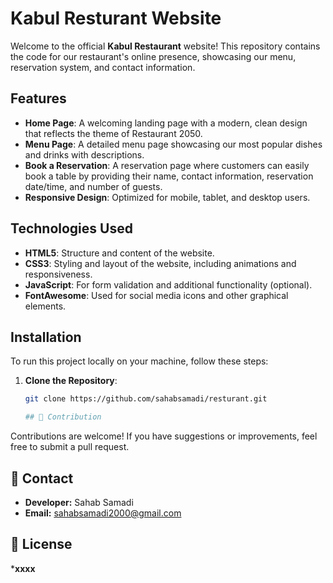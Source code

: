 # Kabul Resturant Website

Welcome to the official **Kabul Restaurant** website! This repository contains the code for our restaurant's online presence, showcasing our menu, reservation system, and contact information.

## Features

- **Home Page**: A welcoming landing page with a modern, clean design that reflects the theme of Restaurant 2050.
- **Menu Page**: A detailed menu page showcasing our most popular dishes and drinks with descriptions.
- **Book a Reservation**: A reservation page where customers can easily book a table by providing their name, contact information, reservation date/time, and number of guests.
- **Responsive Design**: Optimized for mobile, tablet, and desktop users.

## Technologies Used

- **HTML5**: Structure and content of the website.
- **CSS3**: Styling and layout of the website, including animations and responsiveness.
- **JavaScript**: For form validation and additional functionality (optional).
- **FontAwesome**: Used for social media icons and other graphical elements.

## Installation

To run this project locally on your machine, follow these steps:

1. **Clone the Repository**:
   ```bash
   git clone https://github.com/sahabsamadi/resturant.git

   ## 🤝 Contribution
Contributions are welcome! If you have suggestions or improvements, feel free to submit a pull request.

## 📧 Contact
- **Developer:** Sahab Samadi
- **Email:** sahabsamadi2000@gmail.com

## 📜 License
*****xxxx****
